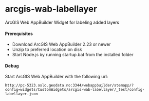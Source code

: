 # arcgis-wab-labellayer
ArcGIS Web AppBuilder Widget for labeling added layers

#### Prerequisites
- Download ArcGIS Web AppBuilder 2.23 or newer
- Unzip to preferred location on disk
- Start Node.js by running startup.bat from the installed folder


#### Debug
Start ArcGIS Web AppBuilder with the following url:
```
http://pc-5323.oslo.geodata.no:3344/webappbuilder/stemapp/?config=widgets/CustomWidgets/arcgis-wab-labellayer/_test/config-labellayer.json
```